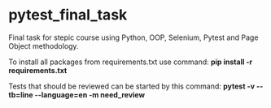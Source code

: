 # pytest_final_task
<p>Final task for stepic course using Python, OOP, Selenium, Pytest and Page Object methodology.</p>
<p>To install all packages from requirements.txt use command:&nbsp;<strong>pip install -r requirements.txt</strong></p>
<p>Tests that should be reviewed can be started by this command:&nbsp;<strong>pytest&nbsp;-v --tb=line --language=en -m need_review</strong></p>
<p>&nbsp;</p>
